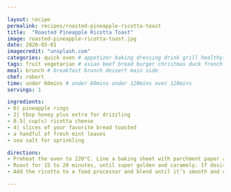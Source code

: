 ```yaml
---

layout: recipe
permalink: recipes/roasted-pineapple-ricotta-toast 
title:  "Roasted Pineapple Ricotta Toast"
image: roasted-pineapple-ricotta-toast.jpg 
date: 2020-05-01
imagecredit: "unsplash.com" 
categories: quick oven # appetizer baking dressing drink grill healthyish marinade oven pickling quick raw salad sandwich sauce snack soup
tags: fruit vegetarian # asian beef bread burger christmas duck french fruit indian italian mexican nuts pasta pork poultry rice seafood thanksgiving vegetarian
meal: brunch # breakfast brunch dessert main side
chef: robert 
time: under 60mins # under 60mins under 120mins over 120mins
servings: 1 

ingredients:
- 6| pineapple rings
- 2| tbsp honey plus extra for drizzling
- 0.5| cup(s) ricotta cheese
- 4| slices of your favorite bread toasted
- a handful of fresh mint leaves
- sea salt for sprinkling

directions:
- Preheat the oven to 220°C. Line a baking sheet with parchment paper and place the pineapple on the sheet. Drizzle it with the honey. 
- Roast for 15 to 20 minutes, until super golden and caramely. If desired, you can turn the broiler on for a minute to really caramelize the tops.
- Add the ricotta to a food processor and blend until it’s smooth and creamy. Spread it all over your toast and place the pineapple on the toast and sprinkle it with the sea salt and fresh mint. - Drizzle with extra honey if desired. 

--- 
```

